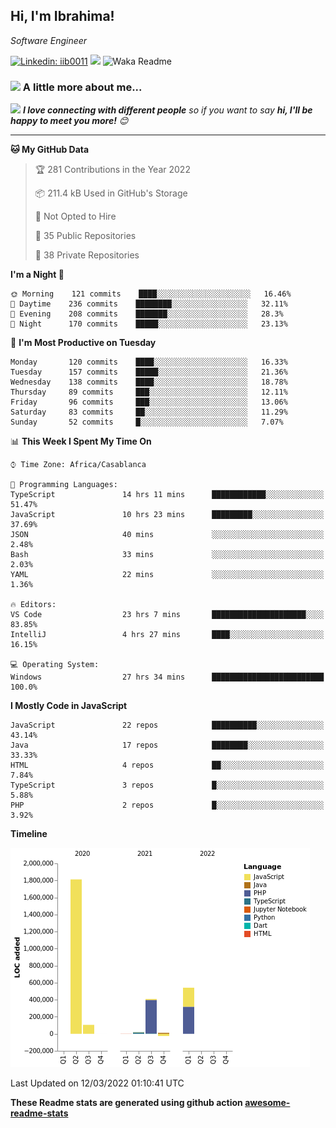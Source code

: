 <h2>Hi, I'm Ibrahima! </h2>
<p><em>Software Engineer 
</em></p>


[![Linkedin: iib0011](https://img.shields.io/badge/-iib0011-blue?style=flat-square&logo=Linkedin&logoColor=white&link=https://www.linkedin.com/in/iib0011/)](https://www.linkedin.com/in/iib0011/)
![](https://visitor-badge.glitch.me/badge?page_id=iib0011)
![Waka Readme](https://github.com/iib0011/iib0011/workflows/Waka%20Readme/badge.svg)


### <img src="https://media.giphy.com/media/VgCDAzcKvsR6OM0uWg/giphy.gif" width="50"> A little more about me...  


<img src="https://media.giphy.com/media/LnQjpWaON8nhr21vNW/giphy.gif" width="60"> <em><b>I love connecting with different people</b> so if you want to say <b>hi, I'll be happy to meet you more!</b> 😊</em>

---
<!--START_SECTION:waka-->
**🐱 My GitHub Data** 

> 🏆 281 Contributions in the Year 2022
 > 
> 📦 211.4 kB Used in GitHub's Storage 
 > 
> 🚫 Not Opted to Hire
 > 
> 📜 35 Public Repositories 
 > 
> 🔑 38 Private Repositories  
 > 
**I'm a Night 🦉** 

```text
🌞 Morning    121 commits    ████░░░░░░░░░░░░░░░░░░░░░   16.46% 
🌆 Daytime    236 commits    ████████░░░░░░░░░░░░░░░░░   32.11% 
🌃 Evening    208 commits    ███████░░░░░░░░░░░░░░░░░░   28.3% 
🌙 Night      170 commits    █████░░░░░░░░░░░░░░░░░░░░   23.13%

```
📅 **I'm Most Productive on Tuesday** 

```text
Monday       120 commits    ████░░░░░░░░░░░░░░░░░░░░░   16.33% 
Tuesday      157 commits    █████░░░░░░░░░░░░░░░░░░░░   21.36% 
Wednesday    138 commits    ████░░░░░░░░░░░░░░░░░░░░░   18.78% 
Thursday     89 commits     ███░░░░░░░░░░░░░░░░░░░░░░   12.11% 
Friday       96 commits     ███░░░░░░░░░░░░░░░░░░░░░░   13.06% 
Saturday     83 commits     ██░░░░░░░░░░░░░░░░░░░░░░░   11.29% 
Sunday       52 commits     █░░░░░░░░░░░░░░░░░░░░░░░░   7.07%

```


📊 **This Week I Spent My Time On** 

```text
⌚︎ Time Zone: Africa/Casablanca

💬 Programming Languages: 
TypeScript               14 hrs 11 mins      ████████████░░░░░░░░░░░░░   51.47% 
JavaScript               10 hrs 23 mins      █████████░░░░░░░░░░░░░░░░   37.69% 
JSON                     40 mins             ░░░░░░░░░░░░░░░░░░░░░░░░░   2.48% 
Bash                     33 mins             ░░░░░░░░░░░░░░░░░░░░░░░░░   2.03% 
YAML                     22 mins             ░░░░░░░░░░░░░░░░░░░░░░░░░   1.36%

🔥 Editors: 
VS Code                  23 hrs 7 mins       █████████████████████░░░░   83.85% 
IntelliJ                 4 hrs 27 mins       ████░░░░░░░░░░░░░░░░░░░░░   16.15%

💻 Operating System: 
Windows                  27 hrs 34 mins      █████████████████████████   100.0%

```

**I Mostly Code in JavaScript** 

```text
JavaScript               22 repos            ██████████░░░░░░░░░░░░░░░   43.14% 
Java                     17 repos            ████████░░░░░░░░░░░░░░░░░   33.33% 
HTML                     4 repos             ██░░░░░░░░░░░░░░░░░░░░░░░   7.84% 
TypeScript               3 repos             █░░░░░░░░░░░░░░░░░░░░░░░░   5.88% 
PHP                      2 repos             █░░░░░░░░░░░░░░░░░░░░░░░░   3.92%

```


**Timeline**

![Chart not found](https://raw.githubusercontent.com/iib0011/iib0011/master/charts/bar_graph.png) 


 Last Updated on 12/03/2022 01:10:41 UTC
<!--END_SECTION:waka-->

**These Readme stats are generated using github action [awesome-readme-stats](https://github.com/iib0011/waka-readme-stats)**
